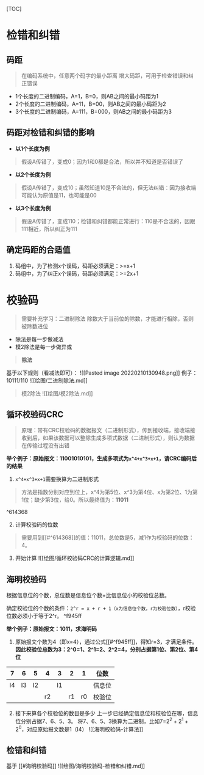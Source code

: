 [TOC]

# 检错和纠错

## 码距
> 在编码系统中，任意两个码字的最小距离
> 增大码距，可用于检查错误和纠正错误

* 1个长度的二进制编码，A=1，B=0，则AB之间的最小码距为1
* 2个长度的二进制编码，A=11，B=00，则AB之间的最小码距为2
* 3个长度的二进制编码，A=111，B=000，则AB之间的最小码距为3

## 码距对检错和纠错的影响
* **以1个长度为例**
> 假设A传错了，变成0；因为1和0都是合法，所以并不知道是否错误了

* **以2个长度为例**
> 假设A传错了，变成10；虽然知道10是不合法的，但无法纠错：因为接收端可能认为原值是11，也可能是00

* **以3个长度为例**
> 假设A传错了，变成110；检错和纠错都能正常进行：110是不合法的，因跟111相近，所以纠正为111

## 确定码距的合适值
1. 码组中，为了检测x个误码，码距必须满足：>=x+1
2. 码组中，为了纠正x个误码，码距必须满足：>=2x+1

# 校验码
> 需要补充学习：二进制除法
> 除数大于当前位的除数，才能进行相除，否则被除数进位
* 除法是每一步做减法
* 模2除法是每一步做异或

> **除法**

基于以下规则（看减法即可）：
![[Pasted image 20220210130948.png]]
例子：10111/110
![[绘图/二进制除法.md]]

> 模2除法
![[绘图/模2除法.md]]

## 循环校验码CRC

> 原理：带有CRC校验码的数据报文（二进制形式），传到接收端，接收端接收到后，如果该数据可以整除生成多项式数据（二进制形式），则认为数据在传输过程没有出错

**举个例子：原始报文：11001010101，生成多项式为`x^4+x^3+x+1`，请CRC编码后的结果**

1. `x^4+x^3+x+1`需要换算为二进制形式
 
> 方法是指数分别对应到位上，x^4为第5位、x^3为第4位、x为第2位、1为第1位；缺少第3位，给0。所以最终值为：**11011**

^614368

2. 计算校验码的位数

> 需要用到[[#^614368]]的值：11011，总位数是5，减1作为校验码的位数：4。

3. 开始计算
![[绘图/循环校验码CRC的计算逻辑.md]]

## 海明校验码
根据信息位的个数，总位数是信息位个数+比信息位小的校验位总数。

确定校验位的个数的条件：`2^r = x + r + 1（x为信息位个数，r为校验位数）`，r校验位数必须小于等于2^r。 ^f945ff

**举个例子：原始报文：1011，求海明码**
1. 原始报文个数为4（即x=4），通过公式[[#^f945ff]]，得知r=3，才满足条件。**因此校验位总数为3：2^0=1、2^1=2、2^2=4，分别占据第1位、第2位、第4位**

| 7 | 6 | 5 | 4 | 3 | 2 | 1 | 位数 |
| --- | ---| --- | ---| ---| ---| ---| --- |
| I4 | I3 | I2 |  | I1  |   |   | 信息位 |
|  |  |  | r2 |  | r1 | r0 | 校验位 |

2. 接下来算各个校验位的数目是多少
上一步已经确定信息位和校验位在哪，信息位分别占据7、6、5、3。
将7、6、5、3换算为二进制，比如7=$2^2 + 2^1 + 2^0$，对应原始报文数是1（I4）
![[海明校验码-计算法]]


## 检错和纠错
基于 [[#海明校验码]]
![[绘图/海明校验码-检错和纠错.md]]

